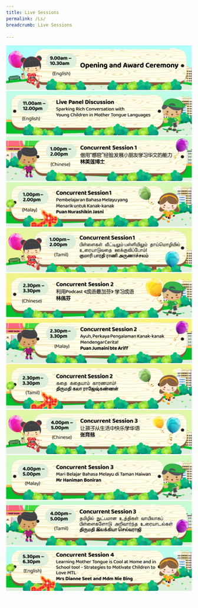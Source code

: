 ```yaml
---
title: Live Sessions
permalink: /Ls/
breadcrumb: Live Sessions

---
```

<!-- Global site tag (gtag.js) - Google Ads: 726049306 -->
<script async src="https://www.googletagmanager.com/gtag/js?id=AW-726049306"></script>
<script>
  window.dataLayer = window.dataLayer || [];
  function gtag(){dataLayer.push(arguments);}
  gtag('js', new Date());
  gtag('config', 'AW-726049306');
</script>
 <a href="/opening-ceremony/"><img src="/images/2021-08-23_MTLS Programme Banner-01.jpg"></a>
<br/>
<a href="/SSP/"><img src="/images/2021-08-23_MTLS-Programme-Banner-02.jpg"></a>
<br/>
<a href="/SSP/"><img src="/images/2021-08-23_MTLS-Programme-Banner-03.jpg"></a>
<br/>
<a href="/SSP/"><img src="/images/2021-08-27_MTLS Programme Banner-04.jpg"></a>
<br/>
<a href="/SSP/"><img src="/images/2021-08-27_MTLS Programme Banner-05.jpg"></a>
<br/>
<a href="/SSP/"><img src="/images/2021-08-23_MTLS-Programme-Banner-06.jpg"></a>
<br/>
<a href="/SSP/"><img src="/images/2021-08-27_MTLS Programme Banner-07.jpg"></a>
<br/>
<a href="/SSP/"><img src="/images/2021-08-27_MTLS Programme Banner-08.jpg"></a>
<br/>
<a href="/SSP/"><img src="/images/2021-08-23_MTLS-Programme-Banner-09.jpg"></a>
<br/>
<a href="/SSP/"><img src="/images/2021-08-23_MTLS-Programme-Banner-10.jpg"></a>
<br/>
<a href="/SSP/"><img src="/images/2021-08-27_MTLS Programme Banner-11.jpg"></a>
<br/>
<a href="/SSP/"><img src="/images/2021-08-23_MTLS-Programme-Banner-12.jpg"></a>
<br/>
  <div class="btntop"><a href="#top" style="text-decoration:none;"><span style="color:white"><b>Top</b></span></a></div>

